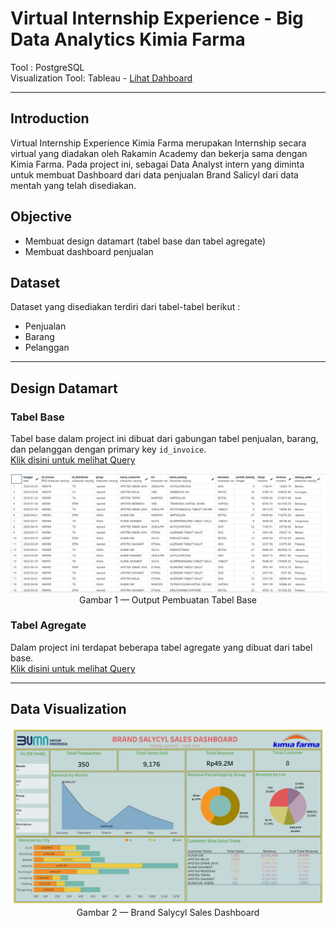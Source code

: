 # Virtual Internship Experience - Big Data Analytics Kimia Farma

Tool : PostgreSQL <br>
Visualization Tool: Tableau - [Lihat Dahboard](https://public.tableau.com/app/profile/sonia.epifany.sandah/viz/trial_16945811128870/Dashboard2) <br>

---

## Introduction
Virtual Internship Experience Kimia Farma merupakan Internship secara virtual yang diadakan oleh Rakamin Academy dan bekerja sama dengan Kimia Farma. Pada project ini, sebagai Data Analyst intern yang diminta untuk membuat Dashboard dari data penjualan Brand Salicyl dari data mentah yang telah disediakan.

## Objective
- Membuat design datamart (tabel base dan tabel agregate)
- Membuat dashboard penjualan 

## Dataset <br>
Dataset yang disediakan terdiri dari tabel-tabel berikut : 

- Penjualan
- Barang
- Pelanggan

---

## Design Datamart
### Tabel Base
Tabel base dalam project ini dibuat dari gabungan tabel penjualan, barang, dan pelanggan dengan primary key `id_invoice`. <br>
[Klik disini untuk melihat Query](VIX-Big-Data-Analytics-Kimia-Farma/datamart/Tabel%20Base/table%20base.sql)

<p align="center">
   <img src="picture/output tabel base.png" width = 1000 px> <br>
  Gambar 1 — Output Pembuatan Tabel Base
</p>

### Tabel Agregate
Dalam project ini terdapat beberapa tabel agregate yang dibuat dari tabel base. <br>
[Klik disini untuk melihat Query](VIX-Big-Data-Analytics-Kimia-Farma/datamart/Tabel%20Agregate/)

---
## Data Visualization

<p align="center">
   <img src="picture/Dashboard.png" width = 1000 px> <br>
  Gambar 2 — Brand Salycyl Sales Dashboard
</p>

